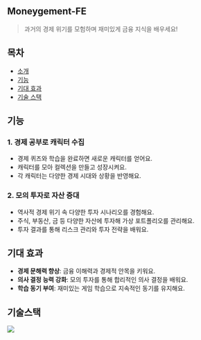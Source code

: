 ## Moneygement-FE

> 과거의 경제 위기를 모험하며 재미있게 금융 지식을 배우세요!

## 목차
- [소개](#소개)
- [기능](#기능)
- [기대 효과](#기대-효과)
- [기술 스택](#기술-스택)

## 기능

### 1. 경제 공부로 캐릭터 수집
- 경제 퀴즈와 학습을 완료하면 새로운 캐릭터를 얻어요.
- 캐릭터를 모아 컬렉션을 만들고 성장시켜요.
- 각 캐릭터는 다양한 경제 시대와 상황을 반영해요.

### 2. 모의 투자로 자산 증대
- 역사적 경제 위기 속 다양한 투자 시나리오를 경험해요.
- 주식, 부동산, 금 등 다양한 자산에 투자해 가상 포트폴리오를 관리해요.
- 투자 결과를 통해 리스크 관리와 투자 전략을 배워요.

## 기대 효과

- **경제 문해력 향상**: 금융 이해력과 경제적 안목을 키워요.
- **의사 결정 능력 강화**: 모의 투자를 통해 합리적인 의사 결정을 배워요.
- **학습 동기 부여**: 재미있는 게임 학습으로 지속적인 동기를 유지해요.

## 기술스택 
<img src="https://skillicons.dev/icons?i=react,threejs,reactquery,materialui,canva,lodash,socketio,styledcomponents,vite,blender&perline=5" />
